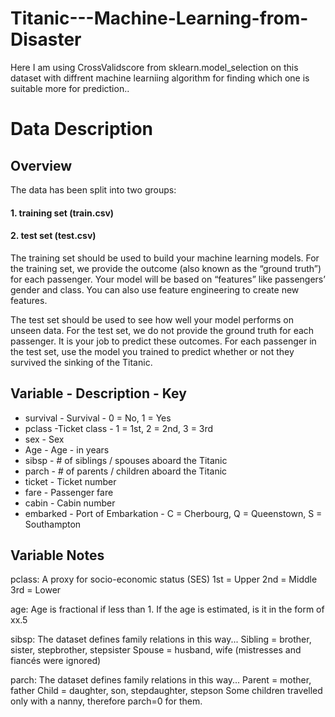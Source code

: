 # Titanic---Machine-Learning-from-Disaster
Here  I am using CrossValidscore from sklearn.model_selection on this dataset with diffrent machine learniing algorithm for finding which one is suitable more for prediction..


# Data Description
  ## Overview
  
The data has been split into two groups:

#### 1. training set (train.csv)

#### 2. test set (test.csv)

The training set should be used to build your machine learning models. For the training set, we provide the outcome (also known as the “ground truth”) for each passenger. Your model will be based on “features” like passengers’ gender and class. You can also use feature engineering to create new features.

The test set should be used to see how well your model performs on unseen data. For the test set, we do not provide the ground truth for each passenger. It is your job to predict these outcomes. For each passenger in the test set, use the model you trained to predict whether or not they survived the sinking of the Titanic.

## Variable - Description - Key

- survival	- Survival	- 0 = No, 1 = Yes 
- pclass	-Ticket class -	1 = 1st, 2 = 2nd, 3 = 3rd
- sex	- Sex	
- Age -	Age - in years	
- sibsp	- # of siblings / spouses aboard the Titanic	
- parch	- # of parents / children aboard the Titanic	
- ticket -	Ticket number	
- fare -	Passenger fare	
- cabin	- Cabin number	
- embarked -	Port of Embarkation -	C = Cherbourg, Q = Queenstown, S = Southampton

## Variable Notes

pclass: A proxy for socio-economic status (SES)
1st = Upper
2nd = Middle
3rd = Lower

age: Age is fractional if less than 1. If the age is estimated, is it in the form of xx.5

sibsp: The dataset defines family relations in this way...
Sibling = brother, sister, stepbrother, stepsister
Spouse = husband, wife (mistresses and fiancés were ignored)

parch: The dataset defines family relations in this way...
Parent = mother, father
Child = daughter, son, stepdaughter, stepson
Some children travelled only with a nanny, therefore parch=0 for them.
